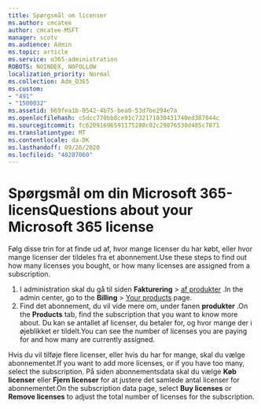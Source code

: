```yaml
---
title: Spørgsmål om licenser
ms.author: cmcatee
author: cmcatee-MSFT
manager: scotv
ms.audience: Admin
ms.topic: article
ms.service: o365-administration
ROBOTS: NOINDEX, NOFOLLOW
localization_priority: Normal
ms.collection: Adm_O365
ms.custom:
- "491"
- "1500032"
ms.assetid: b69fea1b-0542-4b75-bea0-53d7be294e7a
ms.openlocfilehash: c5dcc770bb8ce91c732171030431740ed387044c
ms.sourcegitcommit: fc62091696591175280c02c29876530d485c7871
ms.translationtype: MT
ms.contentlocale: da-DK
ms.lasthandoff: 09/26/2020
ms.locfileid: "48287060"
---
```

# <a name="questions-about-your-microsoft-365-license"></a><span data-ttu-id="84d0e-102">Spørgsmål om din Microsoft 365-licens</span><span class="sxs-lookup"><span data-stu-id="84d0e-102">Questions about your Microsoft 365 license</span></span>

<span data-ttu-id="84d0e-103">Følg disse trin for at finde ud af, hvor mange licenser du har købt, eller hvor mange licenser der tildeles fra et abonnement.</span><span class="sxs-lookup"><span data-stu-id="84d0e-103">Use these steps to find out how many licenses you bought, or how many licenses are assigned from a subscription.</span></span>
  
1. <span data-ttu-id="84d0e-104">I administration skal du gå til siden **Fakturering** \> [af produkter](https://go.microsoft.com/fwlink/p/?linkid=842054) .</span><span class="sxs-lookup"><span data-stu-id="84d0e-104">In the admin center, go to the **Billing** \> [Your products](https://go.microsoft.com/fwlink/p/?linkid=842054) page.</span></span>
2. <span data-ttu-id="84d0e-105">Find det abonnement, du vil vide mere om, under fanen **produkter** .</span><span class="sxs-lookup"><span data-stu-id="84d0e-105">On the **Products** tab, find the subscription that you want to know more about.</span></span> <span data-ttu-id="84d0e-106">Du kan se antallet af licenser, du betaler for, og hvor mange der i øjeblikket er tildelt.</span><span class="sxs-lookup"><span data-stu-id="84d0e-106">You can see the number of licenses you are paying for and how many are currently assigned.</span></span>

<span data-ttu-id="84d0e-107">Hvis du vil tilføje flere licenser, eller hvis du har for mange, skal du vælge abonnementet.</span><span class="sxs-lookup"><span data-stu-id="84d0e-107">If you want to add more licenses, or if you have too many, select the subscription.</span></span> <span data-ttu-id="84d0e-108">På siden abonnementsdata skal du vælge **Køb licenser** eller **Fjern licenser** for at justere det samlede antal licenser for abonnementet.</span><span class="sxs-lookup"><span data-stu-id="84d0e-108">On the subscription data page, select **Buy licenses** or **Remove licenses** to adjust the total number of licenses for the subscription.</span></span>